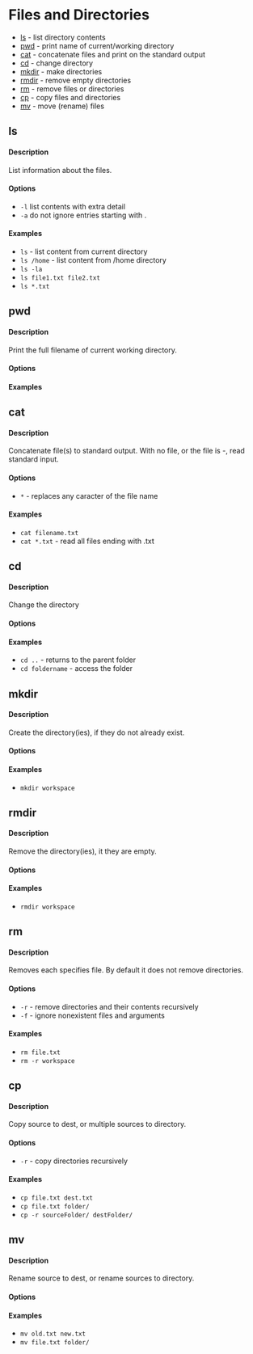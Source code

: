 # Files and Directories

* [ls](#ls) - list directory contents
* [pwd](#pwd) - print name of current/working directory
* [cat](#cat) - concatenate files and print on the standard output
* [cd](#cd) - change directory
* [mkdir](#mkdir) - make directories
* [rmdir](#rmdir) - remove empty directories
* [rm](#rm) - remove files or directories
* [cp](#cp) - copy files and directories
* [mv](#mv) - move (rename) files

## ls

#### Description
List information about the files.

#### Options
* `-l` list contents with extra detail
* `-a` do not ignore entries starting with .

#### Examples
* `ls` - list content from current directory
* `ls /home` - list content from /home directory
* `ls -la`
* `ls file1.txt file2.txt`
* `ls *.txt`

## pwd

#### Description
Print the full filename of current working directory.

#### Options

#### Examples

## cat

#### Description
Concatenate file(s) to standard output.
With no file, or the file is -, read standard input.

#### Options
* `*` - replaces any caracter of the file name

#### Examples
* `cat filename.txt`
* `cat *.txt` - read all files ending with .txt

## cd

#### Description
Change the directory

#### Options

#### Examples
* `cd ..` - returns to the parent folder
* `cd foldername` - access the folder

## mkdir

#### Description
Create the directory(ies), if they do not already exist.

#### Options

#### Examples
* `mkdir workspace`

## rmdir

#### Description
Remove the directory(ies), it they are empty.

#### Options

#### Examples
* `rmdir workspace`

## rm

#### Description
Removes each specifies file. By default it does not remove directories.

#### Options
* `-r` - remove directories and their contents recursively
* `-f` - ignore nonexistent files and arguments

#### Examples
* `rm file.txt`
* `rm -r workspace`

## cp

#### Description
Copy source to dest, or multiple sources to directory.

#### Options
* `-r` - copy directories recursively

#### Examples
* `cp file.txt dest.txt`
* `cp file.txt folder/`
* `cp -r sourceFolder/ destFolder/`

## mv

#### Description
Rename source to dest, or rename sources to directory.

#### Options

#### Examples
* `mv old.txt new.txt`
* `mv file.txt folder/`
